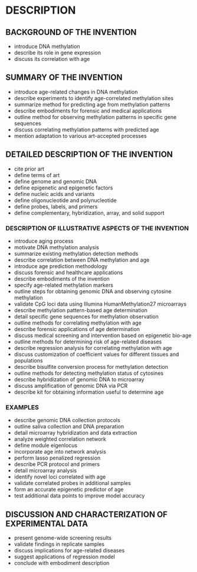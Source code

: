 # DESCRIPTION

## BACKGROUND OF THE INVENTION

- introduce DNA methylation
- describe its role in gene expression
- discuss its correlation with age

## SUMMARY OF THE INVENTION

- introduce age-related changes in DNA methylation
- describe experiments to identify age-correlated methylation sites
- summarize method for predicting age from methylation patterns
- describe embodiments for forensic and medical applications
- outline method for observing methylation patterns in specific gene sequences
- discuss correlating methylation patterns with predicted age
- mention adaptation to various art-accepted processes

## DETAILED DESCRIPTION OF THE INVENTION

- cite prior art
- define terms of art
- define genome and genomic DNA
- define epigenetic and epigenetic factors
- define nucleic acids and variants
- define oligonucleotide and polynucleotide
- define probes, labels, and primers
- define complementary, hybridization, array, and solid support

### DESCRIPTION OF ILLUSTRATIVE ASPECTS OF THE INVENTION

- introduce aging process
- motivate DNA methylation analysis
- summarize existing methylation detection methods
- describe correlation between DNA methylation and age
- introduce age prediction methodology
- discuss forensic and healthcare applications
- describe embodiments of the invention
- specify age-related methylation markers
- outline steps for obtaining genomic DNA and observing cytosine methylation
- validate CpG loci data using Illumina HumanMethylation27 microarrays
- describe methylation pattern-based age determination
- detail specific gene sequences for methylation observation
- outline methods for correlating methylation with age
- describe forensic applications of age determination
- discuss medical screening and intervention based on epigenetic bio-age
- outline methods for determining risk of age-related diseases
- describe regression analysis for correlating methylation with age
- discuss customization of coefficient values for different tissues and populations
- describe bisulfite conversion process for methylation detection
- outline methods for detecting methylation status of cytosines
- describe hybridization of genomic DNA to microarray
- discuss amplification of genomic DNA via PCR
- describe kit for obtaining information useful to determine age

### EXAMPLES

- describe genomic DNA collection protocols
- outline saliva collection and DNA preparation
- detail microarray hybridization and data extraction
- analyze weighted correlation network
- define module eigenlocus
- incorporate age into network analysis
- perform lasso penalized regression
- describe PCR protocol and primers
- detail microarray analysis
- identify novel loci correlated with age
- validate correlated probes in additional samples
- form an accurate epigenetic predictor of age
- test additional data points to improve model accuracy

## DISCUSSION AND CHARACTERIZATION OF EXPERIMENTAL DATA

- present genome-wide screening results
- validate findings in replicate samples
- discuss implications for age-related diseases
- suggest applications of regression model
- conclude with embodiment description

